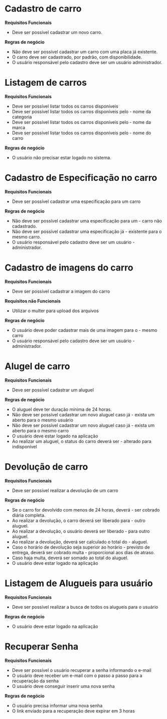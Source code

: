 # Cadastro de carro

**Requisitos Funcionais**
- Deve ser possível cadastrar um novo carro.


**Regras de negócio** 
- Não deve ser possível cadastrar um carro com uma placa já existente.
- O carro deve ser cadastrado, por padrão, com disponibilidade.
- O usuário responsável pelo cadastro deve ser um usuário administrador.

# Listagem de carros

**Requisitos Funcionais** 
- Deve ser possível listar todos os carros disponíveis
- Deve ser possível listar todos os carros disponíveis pelo - nome da categoria
- Deve ser possível listar todos os carros disponíveis pelo - nome da marca
- Deve ser possível listar todos os carros disponíveis pelo - nome do carro

**Regras de negócio**
- O usuário não precisar estar logado no sistema.


# Cadastro de Especificação no carro

**Requisitos Funcionais**
- Deve ser possível cadastrar uma especificação para um carro


**Regras de negócio**
- Não deve ser possível cadastrar uma especificação para um - carro não cadastrado.
- Não deve ser possível cadastrar uma especificação já - existente para o mesmo carro.
- O usuário responsável pelo cadastro deve ser um usuário - administrador.


# Cadastro de imagens do carro

**Requisitos Funcionais**
- Deve ser possível cadastrar a imagem do carro

**Requisitos não Funcionais**
- Utilizar o multer para upload dos arquivos

**Regras de negócio**
- O usuário deve poder cadastrar mais de uma imagem para o - mesmo carro
- O usuário responsável pelo cadastro deve ser um usuário - administrador.


# Alugel de carro

**Requisitos Funcionais**
- Deve ser possível cadastrar um aluguel


**Regras de negócio**
- O aluguel deve ter duração mínima de 24 horas.
- Não deve ser possível cadastrar um novo aluguel caso já - exista um aberto para o mesmo usuário
- Não deve ser possível cadastrar um novo aluguel caso já - exista um aberto para o mesmo carro
- O usuário deve estar logado na aplicação
- Ao realizar um aluguel, o status do carro deverá ser - alterado para indisponível


# Devolução de carro 

**Requisitos Funcionais**
- Deve ser possível realizar a devolução de um carro

**Regras de negócio**
- Se o carro for devolvido com menos de 24 horas, deverá - ser cobrado diária completa.
- Ao realizar a devolução, o carro deverá ser liberado para - outro aluguel.
- Ao realizar a devolução, o usuário deverá ser liberado - para outro aluguel.
- Ao realizar a devolução, deverá ser calculado o total do - aluguel. 
- Caso o horário de devolução seja superior ao horário - previsto de entrega, deverá ser cobrado multa - proporcional aos dias de atraso.
- Caso haja multa, deverá ser somado ao total do aluguel.
- O usuário deve estar logado na aplicação


# Listagem de Alugueis para usuário

**Requisitos Funcionais**
- Deve ser possível realizar a busca de todos os alugueis para o usuário

**Regras de negócio**
- O usuário deve estar logado na aplicação


# Recuperar Senha

**Requisitos Funcionais**
- Deve ser possível o usuário recuperar a senha informando o e-mail
- O usuário deve receber um e-mail com o passo a passo para a recuperação da senha
- O usuário deve conseguir inserir uma nova senha

**Regras de negócio**
- O usuário precisa informar uma nova senha
- O link enviado para a recuperação deve expirar em 3 horas
